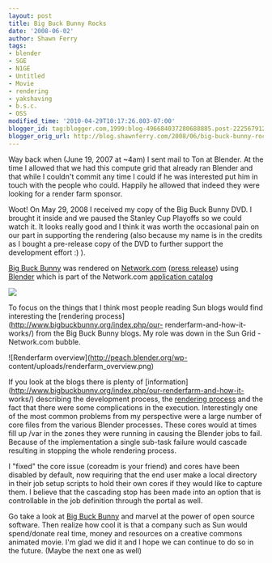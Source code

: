 ```yaml
---
layout: post
title: Big Buck Bunny Rocks
date: '2008-06-02'
author: Shawn Ferry
tags:
- blender
- SGE
- N1GE
- Untitled
- Movie
- rendering
- yakshaving
- b.s.c.
- OSS
modified_time: '2010-04-29T10:17:26.803-07:00'
blogger_id: tag:blogger.com,1999:blog-496684037280688885.post-2225679122228871935
blogger_orig_url: http://blog.shawnferry.com/2008/06/big-buck-bunny-rocks.html
---
```


Way back when (June 19, 2007 at ~4am) I sent mail to Ton at Blender. At the
time I allowed that we had this compute grid that already ran Blender and that
while I couldn't commit any time I could if he was interested put him in touch
with the people who could. Happily he allowed that indeed they were looking
for a render farm sponsor.

Woot! On May 29, 2008 I received my copy of the Big Buck Bunny DVD. I brought
it inside and we paused the Stanley Cup Playoffs so we could watch it. It
looks really good and I think it was worth the occasional pain on our part in
supporting the rendering (also because my name is in the credits as I bought a
pre-release copy of the DVD to further support the development effort :) ).

[Big Buck Bunny](http://www.bigbuckbunny.org) was rendered on
[Network.com](http://www.network.com/) ([press
release](http://www.sun.com/aboutsun/pr/2008-06/sunflash.20080602.1.xml))
using [Blender](http://www.blender.org/) which is part of the Network.com
[application catalog](http://www.network.com/apps/blender.html)

![](http://peach.blender.org/wp-content/uploads/big_big_buck_bunny.jpg)  

To focus on the things that I think most people reading Sun blogs would find
interesting the [rendering process](http://www.bigbuckbunny.org/index.php/our-
renderfarm-and-how-it-works/) from the Big Buck Bunny blogs. My role was down
in the Sun Grid - Network.com bubble.

![Renderfarm overview](http://peach.blender.org/wp-
content/uploads/renderfarm_overview.png)  

If you look at the blogs there is plenty of
[information](http://www.bigbuckbunny.org/index.php/our-renderfarm-and-how-it-
works/) describing the development process, the [rendering
process](http://wiki.blender.org/index.php/Bf-institute/renderfarm) and the
fact that there were some complications in the execution. Interestingly one of
the most common problems from my perspective were a large number of core files
from the various Blender processes. These cores would at times fill up /var in
the zones they were running in causing the Blender jobs to fail. Because of
the implementation a single sub-task failure would cascade resulting in
stopping the whole rendering process.

I "fixed" the core issue (coreadm is your friend) and cores have been disabled
by default, now requiring that the end user make a local directory in their
job setup scripts to hold their own cores if they would like to capture them.
I believe that the cascading stop has been made into an option that is
controllable in the job definition through the portal as well.

Go take a look at [Big Buck
Bunny](http://www.bigbuckbunny.org/index.php/download/) and marvel at the
power of open source software. Then realize how cool it is that a company such
as Sun would spend/donate real time, money and resources on a creative commons
animated movie. I'm glad we did it and I hope we can continue to do so in the
future. (Maybe the next one as well)

